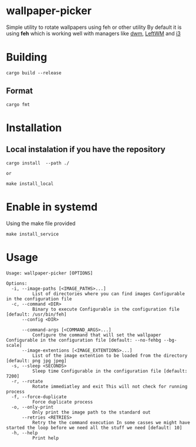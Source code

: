 # wallpaper-picker

Simple utility to rotate wallpapers using feh or other utility
By default it is using **feh** which is working well with managers like [dwm](https://dwm.suckless.org/), [LeftWM](https://leftwm.org/) and [i3](https://i3wm.org/)

# Building

```
cargo build --release
```

## Format

```
cargo fmt
```

# Installation

##

## Local instalation if you have the repository

```
cargo install  --path ./

or

make install_local

```

# Enable in systemd

Using the make file provided

```
make install_service
```

# Usage

```
Usage: wallpaper-picker [OPTIONS]

Options:
  -i, --image-paths [<IMAGE_PATHS>...]
          List of directories where you can find images Configurable in the configuration file
  -c, --command <DIR>
          Binary to execute Configurable in the configuration file [default: /usr/bin/feh]
      --config <DIR>

      --command-args [<COMMAND_ARGS>...]
          Configure the command that will set the wallpaper Configurable in the configuration file [default: --no-fehbg --bg-scale]
      --image-extentions [<IMAGE_EXTENTIONS>...]
          List of the image extention to be loaded from the directory [default: png jpg jpeg]
  -s, --sleep <SECONDS>
          Sleep time Configurable in the configuration file [default: 7200]
  -r, --rotate
          Rotate immediatley and exit This will not check for running process
  -f, --force-duplicate
          Force duplicate process
  -o, --only-print
          Only print the image path to the standard out
      --retries <RETRIES>
          Retry the the command execution In some casses we might have started the loop before we need all the stuff we need [default: 10]
  -h, --help
          Print help
```
